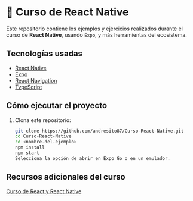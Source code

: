 # 📱 Curso de React Native

Este repositorio contiene los ejemplos y ejercicios realizados durante el curso de **React Native**, usando `Expo`, y más herramientas del ecosistema.

## Tecnologías usadas

- [React Native](https://reactnative.dev/)
- [Expo](https://expo.dev/)
- [React Navigation](https://reactnavigation.org/)
- [TypeScript](https://www.typescriptlang.org/)

## Cómo ejecutar el proyecto

1. Clona este repositorio:
   ```bash
   git clone https://github.com/andresito87/Curso-React-Native.git
   cd Curso-React-Native
   cd <nombre-del-ejemplo>
   npm install
   npm start
   Selecciona la opción de abrir en Expo Go o en un emulador.
   ```

## Recursos adicionales del curso

[Curso de React y React Native](https://github.com/PacktPublishing/React-and-React-Native-5E/tree/main)
